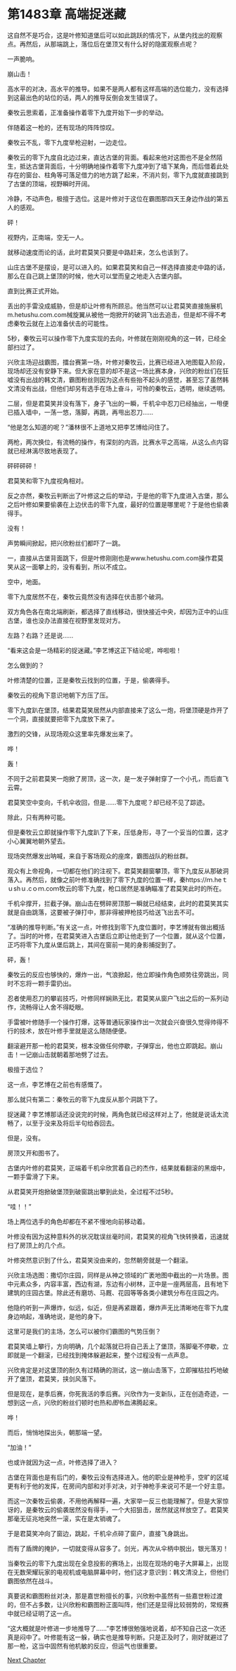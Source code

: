 # 第1483章 高端捉迷藏

这自然不是巧合，这是叶修知道堡后可以如此跳跃的情况下，从堡内找出的观察点。再然后，从那端跳上，落位后在堡顶又有什么好的隐匿观察点呢？

一声脆响。

崩山击！

高水平的对决，高水平的推导。如果不是两人都有这样高端的选位能力，没有选择到这最出色的站位的话，两人的推导反倒会发生错误了。

秦牧云思索着，正准备操作着零下九度开始下一步的举动。

伴随着这一枪的，还有现场的阵阵惊叹。

秦牧云不乱，零下九度举枪迎射，一边走位。

秦牧云的零下九度自北边过来，直达古堡的背面。看起来他对这图也不是全然陌生，抵达古堡背面后，十分明确地操作着零下九度冲到了墙下某角，而后借着此处存在的窗台、柱角等可落足借力的地方跳了起来，不消片刻，零下九度就直接跳到了古堡的顶端，视野瞬时开阔。

冷静，不动声色，极擅于选位。这是叶修对于这位在霸图那四天王身边作战的第五人的感观。

砰！

视野内，正南端，空无一人。

就移动速度而论的话，此时君莫笑只要是中路赶来，怎么也该到了。

山庄古堡不是摆设，是可以进入的。如果君莫笑和自己一样选择直接走中路的话，那么在自己跳上堡顶的时候，他大可以堂而皇之地走入古堡内部。

直到比赛正式开始。

丢出的手雷没成威胁，但是却让叶修有所顾忌。他当然可以让君莫笑直接施展机m.hetushu.com.com械旋翼从被他一炮掀开的破洞飞出去追击，但是却不得不考虑秦牧云就在上边准备伏击的可能性。

5秒，秦牧云可以操作零下九度实现的去向，叶修就在刚刚视角的这一转，已经全部扫过了。

兴欣主场迎战霸图，擂台赛第一场，叶修对秦牧云，比赛已经进入地图载入阶段，现场却还没有安静下来。但大家在意的却不是这一场比赛本身，兴欣的粉丝们在狂嘘没有出战的韩文清，霸图粉丝则因为这点有些抬不起头的感觉，甚至忘了虽然韩文清没有出战，但他们却另有选手在场上奋斗，可怜的秦牧云，透明，继续透明。

二层，但是君莫笑并没有落下，身子飞出的一瞬，千机伞中忍刀已经抽出，一甩便已插入墙中，一荡一悠，落脚，再跳，再甩出忍刀……

“他是怎么知道的呢？”潘林很不上道地又把李艺博给问住了。

两枪，两次换位，有流畅的操作，有深刻的内涵，比赛水平之高端，从这么点内容就已经淋漓尽致地表现了。

砰砰砰砰！

君莫笑和零下九度视角相对。

反之亦然，秦牧云判断出了叶修这之后的举动，于是他的零下九度进入古堡，那么之后叶修如果要偷袭在上边伏击的零下九度，最好的位置是哪里呢？于是他也偷袭得手。

没有！

声势瞬间掀起，把兴欣粉丝们都吓了一跳。

一，直接从古堡背面跳下，但是叶修刚刚也是www.hetushu.com.com操作君莫笑从这一面攀上的，没有看到，所以不成立。

空中，地面。

零下九度居然不在，秦牧云竟然没有选择在伏击那个破洞。

双方角色各在南北端刷新，都选择了直线移动，很快接近中央，却因为正中的山庄古堡，谁也没办法直接在视野里发现对方。

左路？右路？还是说……

“看来这会是一场精彩的捉迷藏。”李艺博这正下结论呢，哗啦啦！

怎么做到的？

叶修清楚的位置，正是秦牧云找到的位置，于是，偷袭得手。

秦牧云的视角下意识地朝下方压了压。

零下九度趴在堡顶，结果君莫笑居然从内部直接来了这么一炮，将堡顶硬是炸开了一个洞，直接就要把零下九度放下来了。

激烈的交锋，从现场观众这里率先爆发出来了。

哗！

轰！

不同于之前君莫笑一炮掀了房顶，这一次，是一发子弹射穿了一个小孔，而后直飞云霄。

君莫笑空中变向，千机伞收回，但是……零下九度呢？却已经不见了踪迹。

除此，只有两种可能。

但是秦牧云立即就操作零下九度趴了下来，压低身形，寻了一个妥当的位置，这才小心翼翼地朝外望去。

现场突然爆发出呐喊，来自于客场观众的座席，霸图战队的粉丝群。

观众有上帝视角，一切都在他们的注视下。君莫笑翻窗攀顶，零下九度反从那破洞落入。再然后，就像之前叶修准确找到了零下九度的位置一样，秦https://ｍ.heｔｕshｕ.cｏｍ.coｍ牧云的零下九度，枪口居然是准确瞄准了君莫笑此时的所在。

千机伞撑开，拦截子弹。崩山击在劈碎房顶那一瞬就已经结束，此时的君莫笑其实就是自由跳落，这要被子弹打中，那非得被押枪技巧给送飞出去不可。

“准确的推导判断。”有关这一点，叶修找到零下九度位置时，李艺博就有做出概括了。当时的叶修，在君莫笑进入古堡后立即让他走到了一个位置，就从这个位置，正巧将零下九度从堡后跳上，其间在窗前一晃的身影捕捉到了。

砰，轰！

秦牧云的反应也够快的，爆炸一出，气浪掀起，他立即操作角色顺势往旁跳出，同时不忘将一颗手雷扔出。

忍者使用忍刀的攀岩技巧，叶修同样娴熟无比，君莫笑从窗户飞出之后的一系列动作，流畅得让人舍不得眨眼。

手雷被叶修随手一个操作打爆，这等普通玩家操作出一次就会兴奋很久觉得帅得不行的技术，放在叶修手里就是这么随随便便。

翻滚避开那一枪的君莫笑，根本没做任何停歇，子弹穿出，他也立即跳起。崩山击！一记崩山击就朝着那地劈了过去。

极擅于选位？

这一点，李艺博在之前也有感慨了。

那么就只有第二：秦牧云的零下九度反从那个洞跳下了。

捉迷藏？李艺博那话还没说完的时候，两角色就已经这样对上了，他就是说话太流畅了，以至于没来及将后半句给吞回去。

但是，没有。

房顶又开和图书了。

古堡内叶修的君莫笑，正端着千机伞欣赏着自己的杰作，结果就看翻滚的黑烟中，一颗手雷滑了下来。

从君莫笑开炮掀破堡顶到破窗跳出攀到此处，全过程不过5秒。

“哇！！”

场上两位选手的角色却都在不紧不慢地向前移动着。

叶修没有因为这种意料外的状况耽误丝毫时间，君莫笑的视角飞快转换着，迅速就扫了房顶上的几个点。

叶修突然意识到了什么，君莫笑没由来的，忽然朝旁就是一个翻滚。

兴欣主场选图：撒切尔庄园，同样是从神之领域的广袤地图中截出的一片场景。图中元素众多，内容丰富，西边有湖，东边有小树林，正中是一座两层高，且有地下建筑的庄园古堡。除此还有磨坊、马厩、花园等等各类小建筑分布在庄园之内。

他隐约听到一声爆炸，似远，似近，但是再紧跟着，爆炸声无比清晰地在零下九度身边响起，准确地说，是他的身下。

这里可是我们的主场，怎么可以被你们霸图的气势压倒？

君莫笑墙上攀行，方向明确，几个起落就已将自己丢上了堡顶，落脚毫不停歇，立即就是一个翻滚，已经找到掩体躲避起来，整个过程没有一点声息。

兴欣肯定是对这堡顶的耐久有过精确的测试，这一崩山击落下，立即摧枯拉朽地破开了堡顶，君莫笑，挟剑风落下。

但是现在，是季后赛，你死我活的季后赛。兴欣作为一支新队，正在创造奇迹，一想到这一点，兴欣的粉丝们顿时也热和*图*书血沸腾起来。

哗！

而后，悄悄地探出头，朝那端一望。

“加油！”

也或许就因为这一点，叶修选择了进入？

古堡在背面也是有后门的，秦牧云没有选择进入。他的职业是神枪手，空旷的区域更有利于他的发挥，在房间内部和对手对决，对于神枪手来说可不是一个好主意。

而这一次秦牧云偷袭，不用他再解释一遍，大家举一反三也能理解了。但是大家惊讶的，是秦牧云的偷袭居然没有得手，一个大招狙击，居然就这样放空了。君莫笑那毫无征兆地突然一滚，实在是太销魂了。

于是君莫笑冲向了窗边，跳起，千机伞点碎了窗户，直接飞身跳出。

而有了盾牌的掩护，一切就变得从容多了。剑光，再次从伞柄中脱出，银光落刃！

当秦牧云的零下九度出现在全息投影的赛场上，出现在现场的电子大屏幕上，出现在无数荣耀玩家的电视机或电脑屏幕中时，他们这才意识到：韩文清没上，但他们霸图依然在战斗。

真要说和霸图粉丝对决，那是嘉世粉擅长的事，兴欣粉中虽然有一些嘉世粉过渡的，但不占多数，让兴欣粉和霸图粉正面叫阵，他们还是显得比较弱势的，常规赛中就已经证明了这一点。

“这大概就是叶修进一步地推导了……”李艺博很勉强地说着，却不知自己这一次还真是闷中了。叶修能有这一躲，确实也是推导判断。只是正及时了，刚好就避过了那一枪，这当中固然有他机敏的反应，但运气也很重要。



[Next Chapter](%E7%AC%AC1484%E7%AB%A0%20%E6%9B%B4%E5%BF%AB%E7%9A%84%E9%80%89%E4%BD%8D.md)